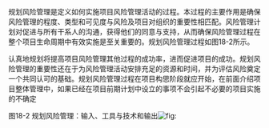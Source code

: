
规划风险管理是定义如何实施项目风险管理活动的过程。本过程的主要作用是确保风险管理的程度、类型和可见度与风险及项目对组织的重要性相匹配。风险管理计划对促进与所有干系人的沟通，获得他们的同意与支持，从而确保风险管理过程在整个项目生命周期中有效实施是至关重要的。规划风险管理过程如图18-2所示。

认真地规划将提高项目风险管理其他过程的成功率，进而促进项目的成功。规划风险管理的重要性还在于为风险管理活动安排充足的资源和时间，并为评估风险奠定一个共同认可的基础。规划风险管理过程在项目构思阶段就应开始，在前面介绍项目整体管理中，如果已经在项目前期计划中设立的事项不会引起不必要的项目实施的不确定

图18-2 规划风险管理：输入、工具与技术和输出![](https://img.kancloud.cn/18/09/1809ce1ab8a7089980295229f72b5bce_1061x298.png "fig:")
